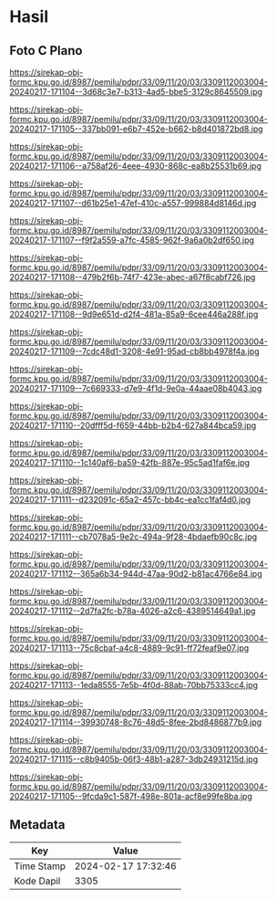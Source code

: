 # Hasil

## Foto C Plano

https://sirekap-obj-formc.kpu.go.id/8987/pemilu/pdpr/33/09/11/20/03/3309112003004-20240217-171104--3d68c3e7-b313-4ad5-bbe5-3129c8645509.jpg

https://sirekap-obj-formc.kpu.go.id/8987/pemilu/pdpr/33/09/11/20/03/3309112003004-20240217-171105--337bb091-e6b7-452e-b662-b8d401872bd8.jpg

https://sirekap-obj-formc.kpu.go.id/8987/pemilu/pdpr/33/09/11/20/03/3309112003004-20240217-171106--a758af26-4eee-4930-868c-ea8b25531b69.jpg

https://sirekap-obj-formc.kpu.go.id/8987/pemilu/pdpr/33/09/11/20/03/3309112003004-20240217-171107--d61b25e1-47ef-410c-a557-999884d8146d.jpg

https://sirekap-obj-formc.kpu.go.id/8987/pemilu/pdpr/33/09/11/20/03/3309112003004-20240217-171107--f9f2a559-a7fc-4585-962f-9a6a0b2df650.jpg

https://sirekap-obj-formc.kpu.go.id/8987/pemilu/pdpr/33/09/11/20/03/3309112003004-20240217-171108--479b2f6b-74f7-423e-abec-a67f8cabf726.jpg

https://sirekap-obj-formc.kpu.go.id/8987/pemilu/pdpr/33/09/11/20/03/3309112003004-20240217-171108--9d9e651d-d2f4-481a-85a9-6cee446a288f.jpg

https://sirekap-obj-formc.kpu.go.id/8987/pemilu/pdpr/33/09/11/20/03/3309112003004-20240217-171109--7cdc48d1-3208-4e91-95ad-cb8bb4978f4a.jpg

https://sirekap-obj-formc.kpu.go.id/8987/pemilu/pdpr/33/09/11/20/03/3309112003004-20240217-171109--7c669333-d7e9-4f1d-9e0a-44aae08b4043.jpg

https://sirekap-obj-formc.kpu.go.id/8987/pemilu/pdpr/33/09/11/20/03/3309112003004-20240217-171110--20dfff5d-f659-44bb-b2b4-627a844bca59.jpg

https://sirekap-obj-formc.kpu.go.id/8987/pemilu/pdpr/33/09/11/20/03/3309112003004-20240217-171110--1c140af6-ba59-42fb-887e-95c5ad1faf6e.jpg

https://sirekap-obj-formc.kpu.go.id/8987/pemilu/pdpr/33/09/11/20/03/3309112003004-20240217-171111--d232091c-65a2-457c-bb4c-ea1cc1faf4d0.jpg

https://sirekap-obj-formc.kpu.go.id/8987/pemilu/pdpr/33/09/11/20/03/3309112003004-20240217-171111--cb7078a5-9e2c-494a-9f28-4bdaefb90c8c.jpg

https://sirekap-obj-formc.kpu.go.id/8987/pemilu/pdpr/33/09/11/20/03/3309112003004-20240217-171112--365a6b34-944d-47aa-90d2-b81ac4766e84.jpg

https://sirekap-obj-formc.kpu.go.id/8987/pemilu/pdpr/33/09/11/20/03/3309112003004-20240217-171112--2d7fa2fc-b78a-4026-a2c6-4389514649a1.jpg

https://sirekap-obj-formc.kpu.go.id/8987/pemilu/pdpr/33/09/11/20/03/3309112003004-20240217-171113--75c8cbaf-a4c8-4889-9c91-ff72feaf9e07.jpg

https://sirekap-obj-formc.kpu.go.id/8987/pemilu/pdpr/33/09/11/20/03/3309112003004-20240217-171113--1eda8555-7e5b-4f0d-88ab-70bb75333cc4.jpg

https://sirekap-obj-formc.kpu.go.id/8987/pemilu/pdpr/33/09/11/20/03/3309112003004-20240217-171114--39930748-8c76-48d5-8fee-2bd8486877b9.jpg

https://sirekap-obj-formc.kpu.go.id/8987/pemilu/pdpr/33/09/11/20/03/3309112003004-20240217-171115--c8b9405b-06f3-48b1-a287-3db24931215d.jpg

https://sirekap-obj-formc.kpu.go.id/8987/pemilu/pdpr/33/09/11/20/03/3309112003004-20240217-171105--9fcda9c1-587f-498e-801a-acf8e99fe8ba.jpg


## Metadata

| Key        | Value               |
| ---------- | ------------------- |
| Time Stamp | 2024-02-17 17:32:46 |
| Kode Dapil | 3305                |



